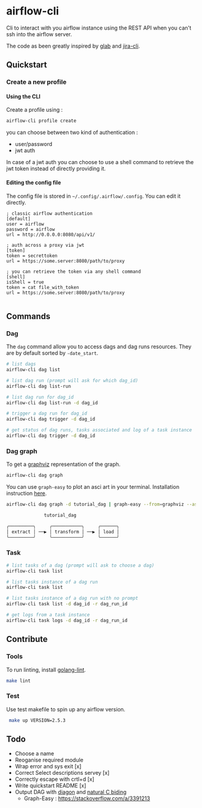 # airflow-cli

Cli to interact with you airflow instance using the REST API when you can't ssh into the airflow server.


The code as been greatly inspired by [glab](https://gitlab.com/gitlab-org/cli/-/tree/main) and [jira-cli](https://github.com/ankitpokhrel/jira-cli).

## Quickstart

### Create a new profile 

#### Using the CLI

Create a profile using :

```sh
airflow-cli profile create
```

you can choose between two kind of authentication :
- user/password
- jwt auth

In case of a jwt auth you can choose to use a shell command to retrieve the jwt token instead of directly providing it.

#### Editing the config file

The config file is stored in `~/.config/.airflow/.config`.
You can edit it directly.

```
; classic airflow authentication
[default]
user = airflow
password = airflow
url = http://0.0.0.0:8080/api/v1/

; auth across a proxy via jwt
[token]
token = secrettoken
url = https://some.server:8080/path/to/proxy

; you can retrieve the token via any shell command
[shell]
isShell = true
token = cat file_with_token
url = https://some.server:8080/path/to/proxy


```

## Commands

### Dag

The `dag` command allow you to access dags and dag runs resources. They are by default sorted by `-date_start`.

```sh
# list dags
airflow-cli dag list

# list dag run (prompt will ask for which dag_id)
airflow-cli dag list-run

# list dag run for dag_id 
airflow-cli dag list-run -d dag_id

# trigger a dag run for dag_id 
airflow-cli dag trigger -d dag_id

# get status of dag runs, tasks associated and log of a task instance
airflow-cli dag trigger -d dag_id
```


### Dag graph

To get a [graphviz](https://graphviz.org/) representation of the graph.
```sh 
airflow-cli dag graph
```

You can use `graph-easy` to plot an asci art in your terminal. Installation instruction [here](https://stackoverflow.com/questions/3211801/graphviz-and-ascii-output/3391213).

```sh
airflow-cli dag graph -d tutorial_dag | graph-easy --from=graphviz --as=boxart

              tutorial_dag

╭─────────╮     ╭───────────╮     ╭──────╮
│ extract │ ──▶ │ transform │ ──▶ │ load │
╰─────────╯     ╰───────────╯     ╰──────╯

```

### Task

```sh
# list tasks of a dag (prompt will ask to choose a dag)
airflow-cli task list

# list tasks instance of a dag run
airflow-cli task list

# list tasks instance of a dag run with no prompt
airflow-cli task list -d dag_id -r dag_run_id

# get logs from a task instance
airflow-cli task logs -d dag_id -r dag_run_id
```


## Contribute

### Tools

To run linting, install [golang-lint](https://golangci-lint.run/usage/install/).

```sh
make lint
```

### Test

Use test makefile to spin up any airflow version.

```sh
 make up VERSION=2.5.3
 ```

## Todo 
- Choose a name
- Reoganise required module
- Wrap error and sys exit [x]
- Correct Select descriptions servey [x]
- Correctly escape with crtl+d [x]
- Write quickstart README [x]
- Output DAG with [diagon](https://github.com/ArthurSonzogni/Diagon) and [natural C biding](https://pkg.go.dev/cmd/cgo)
	- Graph-Easy : https://stackoverflow.com/a/3391213
